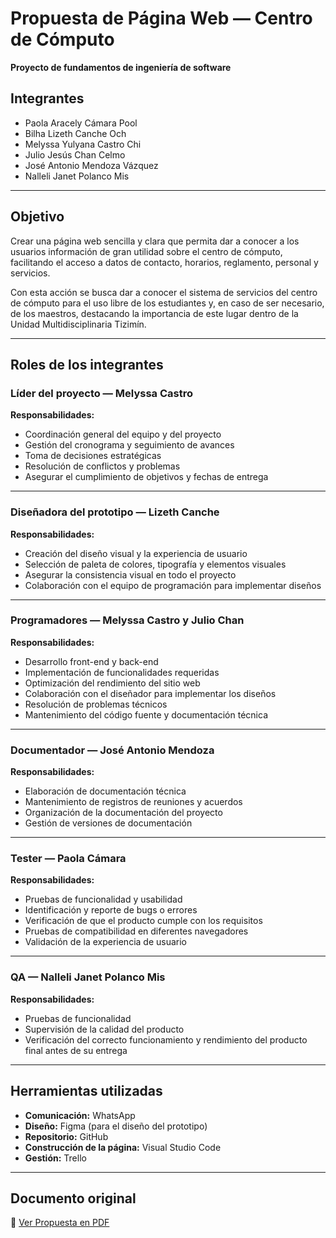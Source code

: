 # Propuesta de Página Web — Centro de Cómputo

**Proyecto de fundamentos de ingeniería de software**

## Integrantes
- Paola Aracely Cámara Pool  
- Bilha Lizeth Canche Och  
- Melyssa Yulyana Castro Chi  
- Julio Jesús Chan Celmo  
- José Antonio Mendoza Vázquez  
- Nalleli Janet Polanco Mis  

---

## Objetivo
Crear una página web sencilla y clara que permita dar a conocer a los usuarios
información de gran utilidad sobre el centro de cómputo, facilitando el acceso a
datos de contacto, horarios, reglamento, personal y servicios.  

Con esta acción se busca dar a conocer el sistema de servicios del centro de
cómputo para el uso libre de los estudiantes y, en caso de ser necesario, de los
maestros, destacando la importancia de este lugar dentro de la Unidad
Multidisciplinaria Tizimín.

---

## Roles de los integrantes

### Líder del proyecto — **Melyssa Castro**
**Responsabilidades:**
- Coordinación general del equipo y del proyecto  
- Gestión del cronograma y seguimiento de avances  
- Toma de decisiones estratégicas  
- Resolución de conflictos y problemas  
- Asegurar el cumplimiento de objetivos y fechas de entrega  

---

### Diseñadora del prototipo — **Lizeth Canche**
**Responsabilidades:**
- Creación del diseño visual y la experiencia de usuario  
- Selección de paleta de colores, tipografía y elementos visuales  
- Asegurar la consistencia visual en todo el proyecto  
- Colaboración con el equipo de programación para implementar diseños  

---

### Programadores — **Melyssa Castro y Julio Chan**
**Responsabilidades:**
- Desarrollo front-end y back-end  
- Implementación de funcionalidades requeridas  
- Optimización del rendimiento del sitio web  
- Colaboración con el diseñador para implementar los diseños  
- Resolución de problemas técnicos  
- Mantenimiento del código fuente y documentación técnica  

---

### Documentador — **José Antonio Mendoza**
**Responsabilidades:**
- Elaboración de documentación técnica  
- Mantenimiento de registros de reuniones y acuerdos  
- Organización de la documentación del proyecto  
- Gestión de versiones de documentación  

---

### Tester — **Paola Cámara**
**Responsabilidades:**
- Pruebas de funcionalidad y usabilidad  
- Identificación y reporte de bugs o errores  
- Verificación de que el producto cumple con los requisitos  
- Pruebas de compatibilidad en diferentes navegadores  
- Validación de la experiencia de usuario  

---

### QA — **Nalleli Janet Polanco Mis**
**Responsabilidades:**
- Pruebas de funcionalidad  
- Supervisión de la calidad del producto  
- Verificación del correcto funcionamiento y rendimiento del producto final antes de su entrega  

---

## Herramientas utilizadas
- **Comunicación:** WhatsApp  
- **Diseño:** Figma (para el diseño del prototipo)  
- **Repositorio:** GitHub  
- **Construcción de la página:** Visual Studio Code  
- **Gestión:** Trello  

---

## Documento original
📄 [Ver Propuesta en PDF](Propuesta_PáginaWeb.pdf)
